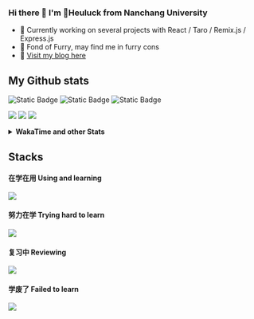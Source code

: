 ### Hi there 👋 I'm 🐾Heuluck from Nanchang University
- 🔭 Currently working on several projects with React / Taro / Remix.js / Express.js
- 🐾 Fond of Furry, may find me in furry cons
- 🎈 [Visit my blog here](https://heuluck.top/)
## My Github stats
![Static Badge](https://img.shields.io/badge/React-%23242938?style=for-the-badge&logo=react)
![Static Badge](https://img.shields.io/badge/Typescript-%23303952?style=for-the-badge&logo=typescript)
![Static Badge](https://img.shields.io/badge/Node.js-%23006266?style=for-the-badge&logo=nodedotjs&logoColor=%2386BD20)

![](http://github-profile-summary-cards.vercel.app/api/cards/profile-details?username=heuluck&theme=vue)
![](http://github-profile-summary-cards.vercel.app/api/cards/most-commit-language?username=heuluck&theme=vue)
![](http://github-profile-summary-cards.vercel.app/api/cards/productive-time?username=heuluck&theme=vue&utcOffset=8)
<details>
<summary> <strong>WakaTime and other Stats</strong> </summary>
  
[![Heuluck's WakaTime stats](https://github-readme-stats.vercel.app/api/wakatime?username=Heuluck&layout=compact)](https://github.com/anuraghazra/github-readme-stats)
<div>
  
[![GitHub Streak](https://streak-stats.demolab.com/?user=Heuluck)](https://git.io/streak-stats)
[![Genius Rank](https://geniusrank.heuluck.top/card/Heuluck)](https://geniusrank.heuluck.top/)
</div>
</details>

## Stacks
#### 在学在用 Using and learning
<div>
  <img src="https://skillicons.dev/icons?i=react,remix,typescript,nodejs,vite,tailwind,cpp,java,git&theme=dark" />
</div>

#### 努力在学 Trying hard to learn
<div>
  <img src="https://skillicons.dev/icons?i=mysql,sqlite,expressjs,rust&theme=dark" />
</div>

#### 复习中 Reviewing
<div>
  <img src="https://skillicons.dev/icons?i=golang&theme=dark" />
</div>

#### 学废了 Failed to learn
<div>
  <img src="https://skillicons.dev/icons?i=nextjs&theme=dark" />
</div>
<!--
- Most Used Languages

![Most Used Languages](https://github-readme-stats.vercel.app/api/top-langs/?username=Heuluck&layout=donut)
`
**Heuluck/Heuluck** is a ✨ _special_ ✨ repository because its `README.md` (this file) appears on your GitHub profile.

Here are some ideas to get you started:

- 🔭 I’m currently working on ...
- 🌱 I’m currently learning ...
- 👯 I’m looking to collaborate on ...
- 🤔 I’m looking for help with ...
- 💬 Ask me about ...
- 📫 How to reach me: ...
- 😄 Pronouns: ...
- ⚡ Fun fact: ...
-->
